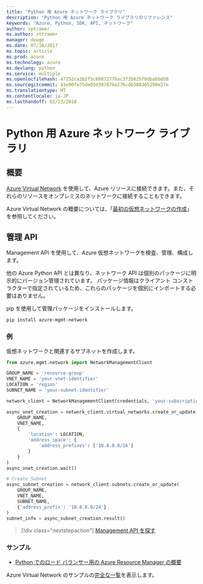 ```yaml
---
title: "Python 用 Azure ネットワーク ライブラリ"
description: "Python 用 Azure ネットワーク ライブラリのリファレンス"
keywords: "Azure, Python, SDK, API, ネットワーク"
author: sptramer
ms.author: sttramer
manager: douge
ms.date: 07/10/2017
ms.topic: article
ms.prod: azure
ms.technology: azure
ms.devlang: python
ms.service: multiple
ms.openlocfilehash: 47252ca3b2f5c6087277bac3735025f0dbabbdd8
ms.sourcegitcommit: 41e90fe75de03d397079a276cdb388305290e27e
ms.translationtype: HT
ms.contentlocale: ja-JP
ms.lasthandoff: 02/23/2018
---
```

# <a name="azure-network-libraries-for-python"></a>Python 用 Azure ネットワーク ライブラリ

## <a name="overview"></a>概要

[Azure Virtual Network](/azure/virtual-network/virtual-networks-overview) を使用して、Azure リソースに接続できます。また、それらのリソースをオンプレミスのネットワークに接続することもできます。

Azure Virtual Network の概要については、「[最初の仮想ネットワークの作成](/azure/virtual-network/virtual-network-get-started-vnet-subnet)」を参照してください。

## <a name="management-apis"></a>管理 API

Management API を使用して、Azure 仮想ネットワークを検査、管理、構成します。

他の Azure Python API とは異なり、ネットワーク API は個別のパッケージに明示的にバージョン管理されています。 パッケージ情報はクライアント コンストラクターで指定されているため、これらのパッケージを個別にインポートする必要はありません。

pip を使用して管理パッケージをインストールします。

```bash
pip install azure-mgmt-network
```

### <a name="example"></a>例

仮想ネットワークと関連するサブネットを作成します。

```python
from azure.mgmt.network import NetworkManagementClient

GROUP_NAME = 'resource-group'
VNET_NAME = 'your-vnet-identifier'
LOCATION = 'region'
SUBNET_NAME = 'your-subnet-identifier'

network_client = NetworkManagementClient(credentials, 'your-subscription-id')

async_vnet_creation = network_client.virtual_networks.create_or_update(
    GROUP_NAME,
    VNET_NAME,
    {
        'location': LOCATION,
        'address_space': {
            'address_prefixes': ['10.0.0.0/16']
        }
    }
)
async_vnet_creation.wait()

# Create Subnet
async_subnet_creation = network_client.subnets.create_or_update(
    GROUP_NAME,
    VNET_NAME,
    SUBNET_NAME,
    {'address_prefix': '10.0.0.0/24'}
)
subnet_info = async_subnet_creation.result()
```

> [!div class="nextstepaction"]
> [Management API を探す](/python/api/overview/azure/network/management)

### <a name="samples"></a>サンプル

* [Python でのロード バランサー用の Azure Resource Manager の概要](https://azure.microsoft.com/en-us/resources/samples/network-python-manage-loadbalancer/)

Azure Virtual Network のサンプルの[完全な一覧](https://azure.microsoft.com/en-us/resources/samples/?platform=python&term=virtual%20network)を表示します。
